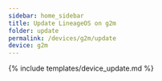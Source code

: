 ```yaml
---
sidebar: home_sidebar
title: Update LineageOS on g2m
folder: update
permalink: /devices/g2m/update
device: g2m
---
```

{% include templates/device_update.md %}
